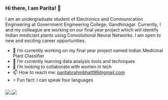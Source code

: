 ### Hi there, I am Parita! 👋

I am an undergraduate student of Electronics and Communication Engineering at Government Engineering College, Gandhinagar. Currently, I and my colleague are working on our final year project which will identify Indian medicianl plants using Convolutional Neural Networks. I am open to new and exciting career opportunities.

- 🔭 I’m currently working on my final year project named Indian Medicinal Plant Classifier
- 🌱 I’m currently learning data analysis tools and techniques
- 👯 I’m looking to collaborate with women in tech
- 📫  How to reach me: paritabrahmbhatt99@gmail.com
- ⚡ Fun fact: I can speak four languages

<a href="https://github.com/paritabrahmbhatt/paritabrahmbhatt">
  <img align="center" src="https://github-readme-stats.vercel.app/api/top-langs/?username=paritabrahmbhatt&title_color=ffffff&text_color=c9cacc&icon_color=2bbc8a&bg_color=1d1f21" />
 </a>
 
<a href="https://github.com/paritabrahmbhatt/paritabrahmbhatt">
  <img align="center" src="https://github-readme-stats.paritabrahmbhatt.vercel.app/api/top-langs/?username=paritabrahmbhatt&layout=compact&theme=material-palenight" />
</a>
